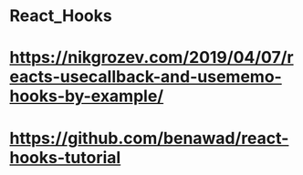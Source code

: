 # React_Hooks
# https://nikgrozev.com/2019/04/07/reacts-usecallback-and-usememo-hooks-by-example/
# https://github.com/benawad/react-hooks-tutorial
